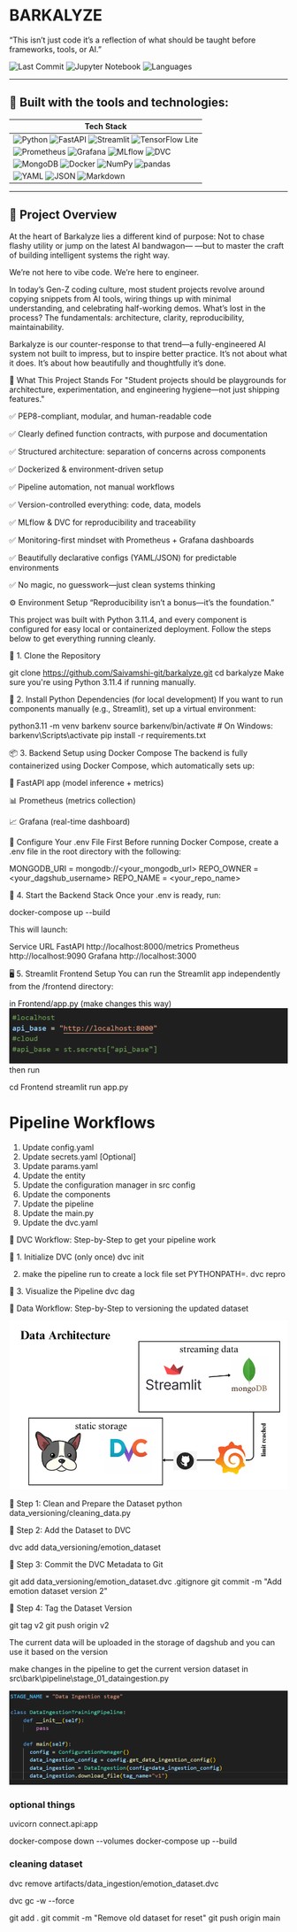 # BARKALYZE

“This isn’t just code it’s a reflection of what should be taught before frameworks, tools, or AI.”

![Last Commit](https://img.shields.io/badge/last%20commit-today-brightgreen)
![Jupyter Notebook](https://img.shields.io/badge/jupyter%20notebook-91.2%25-blue)
![Languages](https://img.shields.io/badge/languages-9-blue)

---

## 🚀 Built with the tools and technologies:

| Tech Stack |
|------------|
| ![Python](https://img.shields.io/badge/-Python-3776AB?logo=python&logoColor=white) ![FastAPI](https://img.shields.io/badge/-FastAPI-009688?logo=fastapi&logoColor=white) ![Streamlit](https://img.shields.io/badge/-Streamlit-ff4b4b?logo=streamlit&logoColor=white) ![TensorFlow Lite](https://img.shields.io/badge/-TFLite-ff6f00?logo=tensorflow&logoColor=white) |
| ![Prometheus](https://img.shields.io/badge/-Prometheus-e6522c?logo=prometheus&logoColor=white) ![Grafana](https://img.shields.io/badge/-Grafana-f46800?logo=grafana&logoColor=white) ![MLflow](https://img.shields.io/badge/-MLflow-0174BF?logo=mlflow&logoColor=white) ![DVC](https://img.shields.io/badge/-DVC-13ADC7?logo=dvc&logoColor=white) |
| ![MongoDB](https://img.shields.io/badge/-MongoDB-47A248?logo=mongodb&logoColor=white) ![Docker](https://img.shields.io/badge/-Docker-2496ED?logo=docker&logoColor=white) ![NumPy](https://img.shields.io/badge/-NumPy-013243?logo=numpy&logoColor=white) ![pandas](https://img.shields.io/badge/-pandas-150458?logo=pandas&logoColor=white) |
| ![YAML](https://img.shields.io/badge/-YAML-red?logo=yaml&logoColor=white) ![JSON](https://img.shields.io/badge/-JSON-black?logo=json&logoColor=white) ![Markdown](https://img.shields.io/badge/-Markdown-black?logo=markdown&logoColor=white) |


---


## 📘 Project Overview

At the heart of Barkalyze lies a different kind of purpose:
Not to chase flashy utility or jump on the latest AI bandwagon—
—but to master the craft of building intelligent systems the right way.

We’re not here to vibe code.
We’re here to engineer.

In today’s Gen-Z coding culture, most student projects revolve around copying snippets from AI tools, wiring things up with minimal understanding, and celebrating half-working demos. What’s lost in the process? The fundamentals: architecture, clarity, reproducibility, maintainability.

Barkalyze is our counter-response to that trend—a fully-engineered AI system not built to impress, but to inspire better practice.
It’s not about what it does. It’s about how beautifully and thoughtfully it’s done.

🎯 What This Project Stands For
"Student projects should be playgrounds for architecture, experimentation, and engineering hygiene—not just shipping features."

✅ PEP8-compliant, modular, and human-readable code

✅ Clearly defined function contracts, with purpose and documentation

✅ Structured architecture: separation of concerns across components

✅ Dockerized & environment-driven setup

✅ Pipeline automation, not manual workflows

✅ Version-controlled everything: code, data, models

✅ MLflow & DVC for reproducibility and traceability

✅ Monitoring-first mindset with Prometheus + Grafana dashboards

✅ Beautifully declarative configs (YAML/JSON) for predictable environments

✅ No magic, no guesswork—just clean systems thinking

⚙️ Environment Setup
“Reproducibility isn’t a bonus—it’s the foundation.”

This project was built with Python 3.11.4, and every component is configured for easy local or containerized deployment. Follow the steps below to get everything running cleanly.

📁 1. Clone the Repository

git clone https://github.com/Saivamshi-git/barkalyze.git
cd barkalyze
Make sure you're using Python 3.11.4 if running manually.

📄 2. Install Python Dependencies (for local development)
If you want to run components manually (e.g., Streamlit), set up a virtual environment:

python3.11 -m venv barkenv
source barkenv/bin/activate  # On Windows: barkenv\Scripts\activate
pip install -r requirements.txt


📦 3. Backend Setup using Docker Compose
The backend is fully containerized using Docker Compose, which automatically sets up:

🚀 FastAPI app (model inference + metrics)

📊 Prometheus (metrics collection)

📈 Grafana (real-time dashboard)

🔐 Configure Your .env File First
Before running Docker Compose, create a .env file in the root directory with the following:

MONGODB_URI = mongodb://<your_mongodb_url>
REPO_OWNER = <your_dagshub_username>
REPO_NAME = <your_repo_name>

🐳 4. Start the Backend Stack
Once your .env is ready, run:

docker-compose up --build

This will launch:

Service	URL
FastAPI	http://localhost:8000/metrics
Prometheus	http://localhost:9090
Grafana	http://localhost:3000

🖥 5. Streamlit Frontend Setup
You can run the Streamlit app independently from the /frontend directory:

in Frontend/app.py (make changes this way)
![Data Architecture Diagram](doc_readMe\pic3.png)
then run

cd Frontend
streamlit run app.py


# Pipeline Workflows
1. Update config.yaml
2. Update secrets.yaml [Optional]
3. Update params.yaml
4. Update the entity
5. Update the configuration manager in src config
6. Update the components
7. Update the pipeline
8. Update the main.py
9. Update the dvc.yaml

🔁 DVC Workflow: Step-by-Step to get your pipeline work

🧱 1. Initialize DVC (only once)
dvc init

2. make the pipeline run to create a lock file
set PYTHONPATH=.
dvc repro

🧠 3. Visualize the Pipeline
dvc dag

🔁 Data Workflow: Step-by-Step to versioning the updated dataset

![Data Architecture Diagram](doc_readMe\pic2.png)


🔹 Step 1: Clean and Prepare the Dataset
python data_versioning/cleaning_data.py

🔹 Step 2: Add the Dataset to DVC

dvc add data_versioning/emotion_dataset

🔹 Step 3: Commit the DVC Metadata to Git

git add data_versioning/emotion_dataset.dvc .gitignore
git commit -m "Add emotion dataset version 2"

🔹 Step 4: Tag the Dataset Version

git tag v2
git push origin v2

The current data will be uploaded in the storage of dagshub and you can use it based on the version

make changes in the pipeline to get the current version dataset
in src\bark\pipeline\stage_01_dataingestion.py

![make changes](doc_readMe\pic1.png)



### optional things

uvicorn connect.api:app

docker-compose down --volumes
docker-compose up --build



### cleaning dataset

dvc remove artifacts/data_ingestion/emotion_dataset.dvc

dvc gc -w --force

git add .
git commit -m "Remove old dataset for reset"
git push origin main




